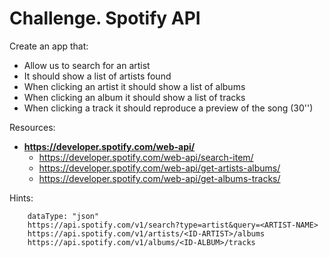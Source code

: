 # Challenge. Spotify API

Create an app that:

- Allow us to search for an artist
- It should show a list of artists found
- When clicking an artist it should show a list of albums
- When clicking an album it should show a list of tracks
- When clicking a track it should reproduce a preview of the song (30'')

Resources:
- __https://developer.spotify.com/web-api/__
    + https://developer.spotify.com/web-api/search-item/
    + https://developer.spotify.com/web-api/get-artists-albums/
    + https://developer.spotify.com/web-api/get-albums-tracks/

Hints: 
```
    dataType: "json"
    https://api.spotify.com/v1/search?type=artist&query=<ARTIST-NAME>
    https://api.spotify.com/v1/artists/<ID-ARTIST>/albums
    https://api.spotify.com/v1/albums/<ID-ALBUM>/tracks
```